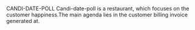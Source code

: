 CANDI-DATE-POLL
Candi-date-poll is a restaurant, which focuses on the customer happiness.The main agenda lies in the customer billing invoice generated at.
